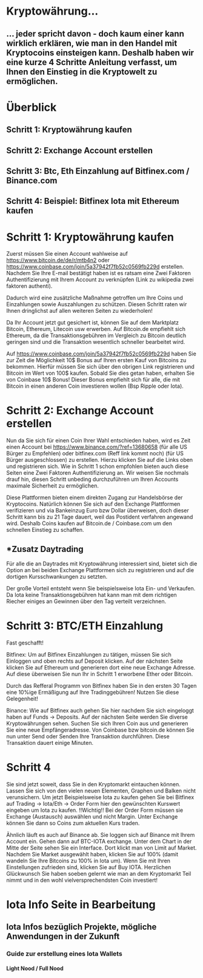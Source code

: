 # Kryptowährung...
## ... jeder spricht davon - doch kaum einer kann wirklich erklären, wie man in den Handel mit Kryptocoins einsteigen kann. Deshalb haben wir eine kurze 4 Schritte Anleitung verfasst, um Ihnen den Einstieg in die Kryptowelt zu ermöglichen. 

# Überblick 
## Schritt 1: Kryptowährung kaufen
## Schritt 2: Exchange Account erstellen
## Schritt 3: Btc, Eth Einzahlung auf Bitfinex.com / Binance.com
## Schritt 4: Beispiel: Bitfinex Iota mit Ethereum kaufen

# Schritt 1: Kryptowährung kaufen
Zuerst müssen Sie einen Account wahlweise auf https://www.bitcoin.de/de/r/mtb4n2 oder https://www.coinbase.com/join/5a37942f7fb52c0569fb229d erstellen. Nachdem Sie Ihre E-mail bestätigt haben ist es ratsam eine Zwei Faktoren Authentifizierung mit Ihrem Account zu verknüpfen (Link zu wikipedia zwei faktoren authenti).

 Dadurch wird eine zusätzliche Maßnahme getroffen um Ihre Coins und Einzahlungen sowie Auszahlungen zu schützen. Diesen Schritt raten wir Ihnen dringlichst auf allen weiteren Seiten zu wiederholen!

Da Ihr Account jetzt gut gesichert ist, können Sie auf dem Marktplatz Bitcoin, Ethereum, Litecoin usw erwerben. Auf Bitcoin.de empfiehlt sich Ethereum, da die Transaktionsgebühren im Vergleich zu Bitcoin deutlich geringen sind und die Transaktion wesentlich schneller bearbeitet wird.

 Auf https://www.coinbase.com/join/5a37942f7fb52c0569fb229d haben Sie zur Zeit die Möglichkeit 10$ Bonus auf Ihren ersten Kauf von Bitcoins zu bekommen. Hierfür müssen Sie sich über den obrigen Link registrieren und Bitcoin im Wert von 100$ kaufen. Sobald Sie dies getan haben, erhalten Sie von Coinbase 10$ Bonus! Dieser Bonus empfiehlt sich für alle, die mit Bitcoin in einen anderen Coin investieren wollen (Bsp Ripple oder Iota). 

# Schritt 2: Exchange Account erstellen
Nun da Sie sich für einen Coin Ihrer Wahl entschieden haben, wird es Zeit einen Account bei https://www.binance.com/?ref=13680658 (für alle US Bürger zu Empfehlen) oder bitfinex.com (Reff link kommt noch) (für US Bürger ausgeschlossen) zu erstellen. Hierzu klicken Sie auf die Links oben und registrieren sich. Wie in Schritt 1 schon empfohlen bieten auch diese Seiten eine Zwei Faktoren Authentifizierung an. Wir weisen Sie nochmals drauf hin, diesen Schritt unbeding durchzuführen um Ihren Accounts maximale Sicherheit zu ermöglichen.

Diese Plattformen bieten einem direkten Zugang zur Handelsbörse der Kryptocoins. Natürlich können Sie sich auf den Exchange Plattformen verifizieren und via Bankeinzug Euro bzw Dollar überweisen, doch dieser Schritt kann bis zu 21 Tage dauert, weil das Postident verfahren angewand wird.
Deshalb Coins kaufen auf Bitcoin.de / Coinbase.com um den schnellen Einstieg zu schaffen. 
## *Zusatz Daytrading
Für alle die an Daytrades mit Kryptowährung interessiert sind, bietet sich die Option an bei beiden Exchange Plattformen sich zu registrieren und auf die dortigen Kursschwankungen zu setzten. 

Der große Vorteil entsteht wenn Sie beispielsweise Iota Ein- und Verkaufen. Da Iota keine Transaktionsgebühren hat kann man mit dem richtigen Riecher einiges an Gewinnen über den Tag verteilt verzeichnen.

# Schritt 3: BTC/ETH Einzahlung 
Fast geschafft!

Bitfinex: Um auf Bitfinex Einzahlungen zu tätigen, müssen Sie sich Einloggen und oben rechts auf Deposit klicken. Auf der nächsten Seite klicken Sie auf Ethereum und generieren dort eine neue Exchange Adresse. Auf diese überweisen Sie nun Ihr in Schritt 1 erworbene Ether oder Bitcoin.

Durch das Refferal Programm von Bitfinex haben Sie in den ersten 30 Tagen eine 10%ige Ermäßigung auf Ihre Tradinggebühren! Nutzen Sie diese Gelegenheit!

Binance: Wie auf Bitfinex auch gehen Sie hier nachdem Sie sich eingeloggt haben auf Funds -> Deposits.
Auf der nächsten Seite werden Sie diverse Kryptowährungen sehen. Suchen Sie sich Ihren Coin aus und generieren Sie eine neue Empfängeradresse. 
Von Coinbase bzw bitcoin.de können Sie nun unter Send oder Senden Ihre Transaktion durchführen. 
Diese Transaktion dauert einige Minuten.

# Schritt 4
Sie sind jetzt soweit, dass Sie in den Kryptomarkt eintauchen können. Lassen Sie sich von den vielen neuen Elementen, Graphen und Balken nicht verunsichern. 
Um jetzt Beispielsweise Iota zu kaufen gehen Sie bei Bitfinex auf Trading -> Iota/Eth -> Order Form
hier den gewünschten Kurswert eingeben um Iota zu kaufen. 
!!Wichtig!! Bei der Order Form müssen sie Exchange (Austausch) auswählen und nicht Margin. 
Unter Exchange können Sie dann so Coins zum aktuellen Kurs traden.

Ähnlich läuft es auch auf Binance ab. Sie loggen sich auf Binance mit Ihrem Account ein. Gehen dann auf BTC-IOTA exchange. Unter dem Chart in der Mitte der Seite sehen Sie ein Interface. Dort klickt man von Limit auf Market. Nachdem Sie Market ausgewählt haben, klicken Sie auf 100% (damit wandeln Sie Ihre Bitcoins zu 100% in Iota um).
Wenn Sie mit Ihren Einstellungen zufrieden sind, klicken Sie auf Buy IOTA. Herzlichen Glückwunsch Sie haben soeben gelernt wie man an dem Kryptomarkt Teil nimmt und in den wohl vielversprechendsten Coin investiert! 


# Iota Info Seite in Bearbeitung
## Iota Infos bezüglich Projekte, mögliche Anwendungen in der Zukunft
### Guide zur erstellung eines Iota Wallets 
#### Light Nood / Full Nood